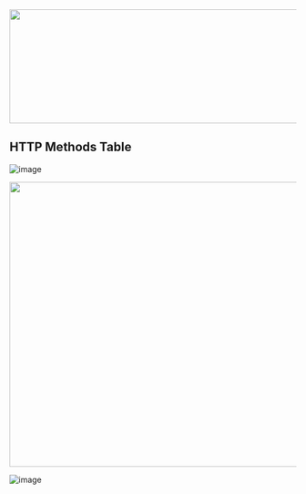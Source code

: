 <img src ="https://user-images.githubusercontent.com/97591175/149613701-39638552-742e-4ece-aa7d-1b6b7cc6c673.png" width="900px" height="200px">

<h2>HTTP Methods Table</h2>

![image](https://user-images.githubusercontent.com/97591175/149613744-936ddec8-48df-4939-af13-3408e8365c0b.png)


<img src ="https://user-images.githubusercontent.com/97591175/149613909-88ae0130-3823-4b85-bd27-a5b80587ac89.png" width="900px" height="500px">

![image](https://user-images.githubusercontent.com/97591175/149613979-b1a2abf2-d781-4ed0-bd20-83896e956ee0.png)
